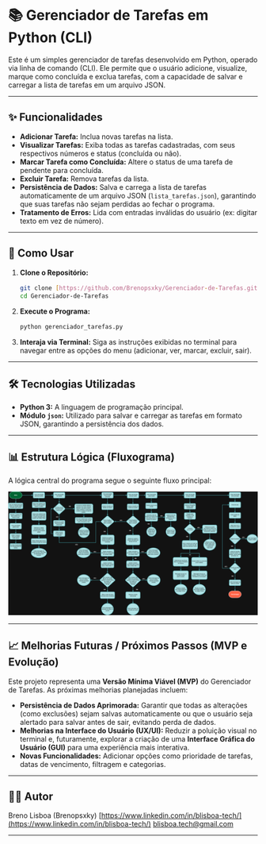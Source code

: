 # 📚 Gerenciador de Tarefas em Python (CLI)

Este é um simples gerenciador de tarefas desenvolvido em Python, operado via linha de comando (CLI). Ele permite que o usuário adicione, visualize, marque como concluída e exclua tarefas, com a capacidade de salvar e carregar a lista de tarefas em um arquivo JSON.

---

## ✨ Funcionalidades

* **Adicionar Tarefa:** Inclua novas tarefas na lista.
* **Visualizar Tarefas:** Exiba todas as tarefas cadastradas, com seus respectivos números e status (concluída ou não).
* **Marcar Tarefa como Concluída:** Altere o status de uma tarefa de pendente para concluída.
* **Excluir Tarefa:** Remova tarefas da lista.
* **Persistência de Dados:** Salva e carrega a lista de tarefas automaticamente de um arquivo JSON (`lista_tarefas.json`), garantindo que suas tarefas não sejam perdidas ao fechar o programa.
* **Tratamento de Erros:** Lida com entradas inválidas do usuário (ex: digitar texto em vez de número).

---

## 🚀 Como Usar

1.  **Clone o Repositório:**
    ```bash
    git clone [https://github.com/Brenopsxky/Gerenciador-de-Tarefas.git](https://github.com/Brenopsxky/Gerenciador-de-Tarefas.git)
    cd Gerenciador-de-Tarefas
    ```

2.  **Execute o Programa:**
    ```bash
    python gerenciador_tarefas.py
    ```

3.  **Interaja via Terminal:**
    Siga as instruções exibidas no terminal para navegar entre as opções do menu (adicionar, ver, marcar, excluir, sair).

---

## 🛠️ Tecnologias Utilizadas

* **Python 3:** A linguagem de programação principal.
* **Módulo `json`:** Utilizado para salvar e carregar as tarefas em formato JSON, garantindo a persistência dos dados.

---

## 📊 Estrutura Lógica (Fluxograma)

A lógica central do programa segue o seguinte fluxo principal:

![Fluxograma do Gerenciador de Tarefas](docs/fluxograma_gerenciador_tarefas.png)

---

## 📈 Melhorias Futuras / Próximos Passos (MVP e Evolução)

Este projeto representa uma **Versão Mínima Viável (MVP)** do Gerenciador de Tarefas. As próximas melhorias planejadas incluem:

* **Persistência de Dados Aprimorada:** Garantir que todas as alterações (como exclusões) sejam salvas automaticamente ou que o usuário seja alertado para salvar antes de sair, evitando perda de dados.
* **Melhorias na Interface do Usuário (UX/UI):** Reduzir a poluição visual no terminal e, futuramente, explorar a criação de uma **Interface Gráfica do Usuário (GUI)** para uma experiência mais interativa.
* **Novas Funcionalidades:** Adicionar opções como prioridade de tarefas, datas de vencimento, filtragem e categorias.

---

## 👨‍💻 Autor

Breno Lisboa (Brenopsxky)
[https://www.linkedin.com/in/blisboa-tech/](https://www.linkedin.com/in/blisboa-tech/)
[blisboa.tech@gmail.com](mailto:blisboa.tech@gmail.com)

---
